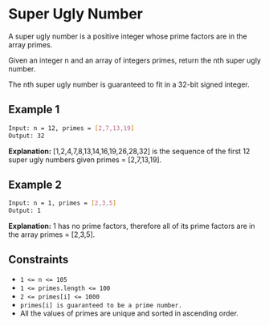 # Super Ugly Number

A super ugly number is a positive integer whose prime factors are in the array primes.

Given an integer n and an array of integers primes, return the nth super ugly number.

The nth super ugly number is guaranteed to fit in a 32-bit signed integer.

## Example 1

```bash
Input: n = 12, primes = [2,7,13,19]
Output: 32
```

**Explanation:** [1,2,4,7,8,13,14,16,19,26,28,32] is the sequence of the first 12 super ugly numbers given primes = [2,7,13,19].

## Example 2

```bash
Input: n = 1, primes = [2,3,5]
Output: 1
```

**Explanation:** 1 has no prime factors, therefore all of its prime factors are in the array primes = [2,3,5].

## Constraints

- `1 <= n <= 105`
- `1 <= primes.length <= 100`
- `2 <= primes[i] <= 1000`
- `primes[i] is guaranteed to be a prime number.`
- All the values of primes are unique and sorted in ascending order.